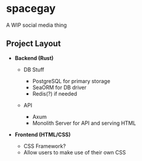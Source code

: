 # spacegay

A WIP social media thing

## Project Layout

- **Backend (Rust)**

    - DB Stuff
        - PostgreSQL for primary storage
        - SeaORM for DB driver
        - Redis(?) if needed

    - API
        - Axum
        - Monolith Server for API and serving HTML

- **Frontend (HTML/CSS)**

    - CSS Framework?
    - Allow users to make use of their own CSS